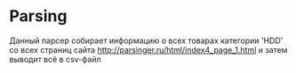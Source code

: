 # Parsing
Данный парсер собирает информацию о всех товарах категории 'HDD' 
со всех страниц сайта http://parsinger.ru/html/index4_page_1.html
и затем выводит всё в csv-файл